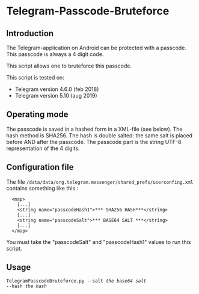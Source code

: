# Telegram-Passcode-Bruteforce

## Introduction

The Telegram-application on Android can be protected with a passcode. This passcode is always a 4 digit code. 

This script allows one to bruteforce this passcode.

This script is tested on:
- Telegram version 4.6.0 (feb 2018)
- Telegram version 5.10 (aug 2019)


## Operating mode

The passcode is saved in a hashed form in a XML-file (see below). The hash method is SHA256. 
The hash is double salted: the same salt is placed before AND after the passcode. The passcode part is the string UTF-8 representation of the 4 digits. 


## Configuration file

The file `/data/data/org.telegram.messenger/shared_prefs/userconfing.xml` contains something like this :

      <map>
        [...]
        <string name="passcodeHash1">*** SHA256 HASH***</string>
        [...]
        <string name="passcodeSalt">*** BASE64 SALT ***</string>
        [...]
      </map>
      
You must take the "passcodeSalt" and "passcodeHash1" values to run this script.


## Usage

<code>TelegramPasscodeBruteforce.py --salt *the base64 salt* --hash *the hash*</code>
